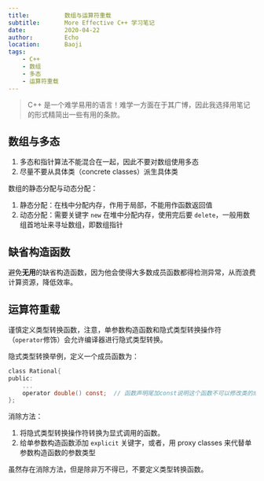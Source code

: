 ```yaml
---
title:          数组与运算符重载
subtitle:       More Effective C++ 学习笔记
date:           2020-04-22
author:         Echo
location:       Baoji 
tags: 
    - C++
    - 数组
    - 多态
    - 运算符重载
---
```


> C++ 是一个难学易用的语言！难学一方面在于其广博，因此我选择用笔记的形式精简出一些有用的条款。

## 数组与多态

1. 多态和指针算法不能混合在一起，因此不要对数组使用多态
2. 尽量不要从具体类（concrete classes）派生具体类

数组的静态分配与动态分配：

1. 静态分配：在栈中分配内存，作用于局部，不能用作函数返回值
2. 动态分配：需要关键字 `new` 在堆中分配内存，使用完后要 `delete`，一般用数组首地址来寻址数组，即数组指针

## 缺省构造函数

避免**无用**的缺省构造函数，因为他会使得大多数成员函数都得检测异常，从而浪费计算资源，降低效率。

## 运算符重载

谨慎定义类型转换函数，注意，单参数构造函数和隐式类型转换操作符（`operator`修饰）会允许编译器进行隐式类型转换。

隐式类型转换举例，定义一个成员函数为：
```C ++
class Rational{
public:
    ...
    operator double() const;  // 函数声明尾加const说明这个函数不可以修改类的成员变量
};
```

消除方法：

1. 将隐式类型转换操作符转换为显式调用的函数。
2. 给单参数构造函数添加 `explicit` 关键字，或者，用 proxy classes 来代替单参数构造函数的参数类型

虽然存在消除方法，但是除非万不得已，不要定义类型转换函数。
